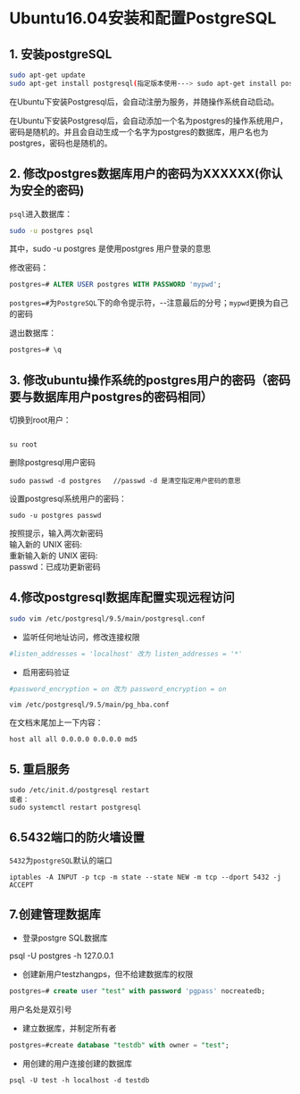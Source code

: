 # Ubuntu16.04安装和配置PostgreSQL

## 1. 安装postgreSQL

```bash
sudo apt-get update
sudo apt-get install postgresql(指定版本使用---> sudo apt-get install postgresql-9.5)
```

在Ubuntu下安装Postgresql后，会自动注册为服务，并随操作系统自动启动。

在Ubuntu下安装Postgresql后，会自动添加一个名为postgres的操作系统用户，密码是随机的。并且会自动生成一个名字为postgres的数据库，用户名也为postgres，密码也是随机的。

## 2. 修改postgres数据库用户的密码为XXXXXX(你认为安全的密码)

`psql`进入数据库：

```bash
sudo -u postgres psql
```

其中，sudo -u postgres 是使用postgres 用户登录的意思

修改密码：

```sql
postgres=# ALTER USER postgres WITH PASSWORD 'mypwd'; 
```

`postgres=#`为`PostgreSQL`下的命令提示符，--注意最后的分号；`mypwd`更换为自己的密码

退出数据库：

```sql
postgres=# \q
```

## 3. 修改ubuntu操作系统的postgres用户的密码（密码要与数据库用户postgres的密码相同）

切换到root用户：
```

su root
```

删除postgresql用户密码

```
sudo passwd -d postgres   //passwd -d 是清空指定用户密码的意思
```

设置postgresql系统用户的密码：

```
sudo -u postgres passwd
```

按照提示，输入两次新密码\
输入新的 UNIX 密码:\
重新输入新的 UNIX 密码:\
passwd：已成功更新密码

## 4.修改postgresql数据库配置实现远程访问

```bash postgresql.conf
sudo vim /etc/postgresql/9.5/main/postgresql.conf 
```

* 监听任何地址访问，修改连接权限

```yml
#listen_addresses = 'localhost' 改为 listen_addresses = '*'
```

* 启用密码验证

```yml
#password_encryption = on 改为 password_encryption = on
```

```vim pg_hba.conf
vim /etc/postgresql/9.5/main/pg_hba.conf
```

在文档末尾加上一下内容：

```config
host all all 0.0.0.0 0.0.0.0 md5
```

## 5. 重启服务

```shell
sudo /etc/init.d/postgresql restart
或者：
sudo systemctl restart postgresql
```

## 6.5432端口的防火墙设置

`5432`为`postgreSQL`默认的端口

```shell
iptables -A INPUT -p tcp -m state --state NEW -m tcp --dport 5432 -j ACCEPT
```

## 7.创建管理数据库

* 登录postgre SQL数据库

psql -U postgres -h 127.0.0.1

* 创建新用户testzhangps，但不给建数据库的权限

```sql
postgres=# create user "test" with password 'pgpass' nocreatedb;
```

用户名处是双引号

* 建立数据库，并制定所有者

```sql
postgres=#create database "testdb" with owner = "test";
```

* 用创建的用户连接创建的数据库

```shell 
psql -U test -h localhost -d testdb
```






